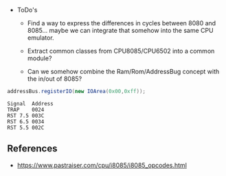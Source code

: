 * ToDo's

    * Find a way to express the differences in cycles between 8080 and 8085... maybe we can integrate that somehow into
      the same CPU emulator.

    * Extract common classes from CPU8085/CPU6502 into a common module?

    * Can we somehow combine the Ram/Rom/AddressBug concept with the in/out of 8085?

```java
addressBus.registerIO(new IOArea(0x00,0xff));
```

```
Signal  Address
TRAP	0024
RST 7.5	003C
RST 6.5	0034
RST 5.5	002C
```

## References

* https://www.pastraiser.com/cpu/i8085/i8085_opcodes.html

